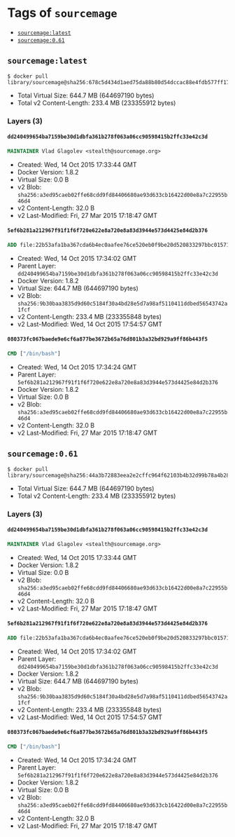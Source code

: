 <!-- THIS FILE IS GENERATED VIA '.template-helpers/generate-tag-details.pl' -->

# Tags of `sourcemage`

-	[`sourcemage:latest`](#sourcemagelatest)
-	[`sourcemage:0.61`](#sourcemage061)

## `sourcemage:latest`

```console
$ docker pull library/sourcemage@sha256:678c5d434d1aed75da88b80d54dccac88e4fdb577ff17ab6738e36ed95859970
```

-	Total Virtual Size: 644.7 MB (644697190 bytes)
-	Total v2 Content-Length: 233.4 MB (233355912 bytes)

### Layers (3)

#### `dd240499654ba7159be30d1dbfa361b278f063a06cc90598415b2ffc33e42c3d`

```dockerfile
MAINTAINER Vlad Glagolev <stealth@sourcemage.org>
```

-	Created: Wed, 14 Oct 2015 17:33:44 GMT
-	Docker Version: 1.8.2
-	Virtual Size: 0.0 B
-	v2 Blob: `sha256:a3ed95caeb02ffe68cdd9fd84406680ae93d633cb16422d00e8a7c22955b46d4`
-	v2 Content-Length: 32.0 B
-	v2 Last-Modified: Fri, 27 Mar 2015 17:18:47 GMT

#### `5ef6b281a212967f91f1f6f720e622e8a720e8a83d3944e573d4425e84d2b376`

```dockerfile
ADD file:22b53afa1ba367cda6b4ec0aafee76ce520eb0f9be20d520833297bbc01571c7 in /
```

-	Created: Wed, 14 Oct 2015 17:34:02 GMT
-	Parent Layer: `dd240499654ba7159be30d1dbfa361b278f063a06cc90598415b2ffc33e42c3d`
-	Docker Version: 1.8.2
-	Virtual Size: 644.7 MB (644697190 bytes)
-	v2 Blob: `sha256:9b30baa3835d9d60c5184f30a4bd28e5d7a98af5110411ddbed56543742a1fcf`
-	v2 Content-Length: 233.4 MB (233355848 bytes)
-	v2 Last-Modified: Wed, 14 Oct 2015 17:54:57 GMT

#### `080373fc067baede9e6cf6a877be3672b65a76d801b3a32bd929a9ff86b443f5`

```dockerfile
CMD ["/bin/bash"]
```

-	Created: Wed, 14 Oct 2015 17:34:24 GMT
-	Parent Layer: `5ef6b281a212967f91f1f6f720e622e8a720e8a83d3944e573d4425e84d2b376`
-	Docker Version: 1.8.2
-	Virtual Size: 0.0 B
-	v2 Blob: `sha256:a3ed95caeb02ffe68cdd9fd84406680ae93d633cb16422d00e8a7c22955b46d4`
-	v2 Content-Length: 32.0 B
-	v2 Last-Modified: Fri, 27 Mar 2015 17:18:47 GMT

## `sourcemage:0.61`

```console
$ docker pull library/sourcemage@sha256:44a3b72883eea2e2cffc964f62103b4b32d99b78a4b284a05a7155cf0b985bef
```

-	Total Virtual Size: 644.7 MB (644697190 bytes)
-	Total v2 Content-Length: 233.4 MB (233355912 bytes)

### Layers (3)

#### `dd240499654ba7159be30d1dbfa361b278f063a06cc90598415b2ffc33e42c3d`

```dockerfile
MAINTAINER Vlad Glagolev <stealth@sourcemage.org>
```

-	Created: Wed, 14 Oct 2015 17:33:44 GMT
-	Docker Version: 1.8.2
-	Virtual Size: 0.0 B
-	v2 Blob: `sha256:a3ed95caeb02ffe68cdd9fd84406680ae93d633cb16422d00e8a7c22955b46d4`
-	v2 Content-Length: 32.0 B
-	v2 Last-Modified: Fri, 27 Mar 2015 17:18:47 GMT

#### `5ef6b281a212967f91f1f6f720e622e8a720e8a83d3944e573d4425e84d2b376`

```dockerfile
ADD file:22b53afa1ba367cda6b4ec0aafee76ce520eb0f9be20d520833297bbc01571c7 in /
```

-	Created: Wed, 14 Oct 2015 17:34:02 GMT
-	Parent Layer: `dd240499654ba7159be30d1dbfa361b278f063a06cc90598415b2ffc33e42c3d`
-	Docker Version: 1.8.2
-	Virtual Size: 644.7 MB (644697190 bytes)
-	v2 Blob: `sha256:9b30baa3835d9d60c5184f30a4bd28e5d7a98af5110411ddbed56543742a1fcf`
-	v2 Content-Length: 233.4 MB (233355848 bytes)
-	v2 Last-Modified: Wed, 14 Oct 2015 17:54:57 GMT

#### `080373fc067baede9e6cf6a877be3672b65a76d801b3a32bd929a9ff86b443f5`

```dockerfile
CMD ["/bin/bash"]
```

-	Created: Wed, 14 Oct 2015 17:34:24 GMT
-	Parent Layer: `5ef6b281a212967f91f1f6f720e622e8a720e8a83d3944e573d4425e84d2b376`
-	Docker Version: 1.8.2
-	Virtual Size: 0.0 B
-	v2 Blob: `sha256:a3ed95caeb02ffe68cdd9fd84406680ae93d633cb16422d00e8a7c22955b46d4`
-	v2 Content-Length: 32.0 B
-	v2 Last-Modified: Fri, 27 Mar 2015 17:18:47 GMT

